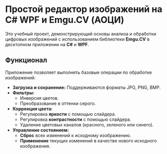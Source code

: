 # Простой редактор изображений на C# WPF и Emgu.CV (АОЦИ)

Это учебный проект, демонстрирующий основы анализа и обработки цифровых изображений с использованием библиотеки **Emgu.CV** в десктопном приложении на **C#** и **WPF**. 

## Функционал

Приложение позволяет выполнять базовые операции по обработке изображений:

*   **Загрузка и сохранение:** Поддерживаются форматы JPG, PNG, BMP.
*   **Фильтры:**
    *   Инверсия цветов.
    *   Преобразование в оттенки серого.
*   **Коррекция цвета:**
    *   Регулировка **яркости** с помощью слайдера.
    *   Регулировка **контрастности** с помощью слайдера.
    *   Удаление цветовых каналов (красного, зеленого или синего).
*   **Управление состоянием:**
    *   **Сброс** всех изменений к исходному изображению.
    *   **Применение** текущих изменений в качестве нового исходного изображения.
